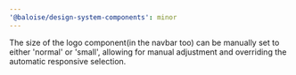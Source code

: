 ```yaml
---
'@baloise/design-system-components': minor
---
```


The size of the logo component(in the navbar too) can be manually set to either 'normal' or 'small', allowing for manual adjustment and overriding the automatic responsive selection.
